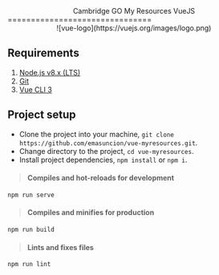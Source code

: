 <center>Cambridge GO My Resources VueJS</center>
===============================

<center>![vue-logo](https://vuejs.org/images/logo.png)</center>

## Requirements
1. [Node.js v8.x (LTS)](https://nodejs.org/en/)
2. [Git](https://git-scm.com/)
3. [Vue CLI 3](https://cli.vuejs.org/)

## Project setup
- Clone the project into your machine, ``` git clone https://github.com/emasuncion/vue-myresources.git ```.
- Change directory to the project, ``` cd vue-myresources ```.
- Install project dependencies, ``` npm install ``` or ``` npm i ```.

> #### Compiles and hot-reloads for development
```
npm run serve
```

> #### Compiles and minifies for production
```
npm run build
```

> #### Lints and fixes files
```
npm run lint
```
